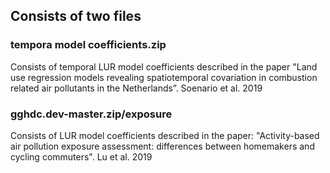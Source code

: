 ## Consists of two files
### tempora model coefficients.zip
  Consists of temporal LUR model coefficients described in the paper "Land use regression models revealing spatiotemporal covariation in combustion   related air pollutants in the Netherlands”. Soenario et al. 2019
### gghdc.dev-master.zip/exposure
  Consists of LUR model coefficients described in the paper: "Activity-based air pollution exposure assessment: differences between homemakers and cycling commuters". Lu et al. 2019 

